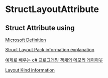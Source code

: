 # StructLayoutAttribute

## Struct Attribute using 

[Microsoft Definition](https://docs.microsoft.com/ko-kr/dotnet/api/system.runtime.interopservices.structlayoutattribute?view=net-5.0)  

[Struct Layout Pack information explanation](https://cypsw.tistory.com/entry/C-StructLayoutAttributePack-%ED%95%84%EB%93%9C-%EC%84%A4%EB%AA%85)  

[예제로 배우는 c# 프로그래밍 객체의 메모리 레이아웃](https://www.csharpstudy.com/DevNote/Article/10)  

[Layout Kind information](https://docs.microsoft.com/ko-kr/dotnet/api/system.runtime.interopservices.layoutkind?view=net-6.0)  
 
 